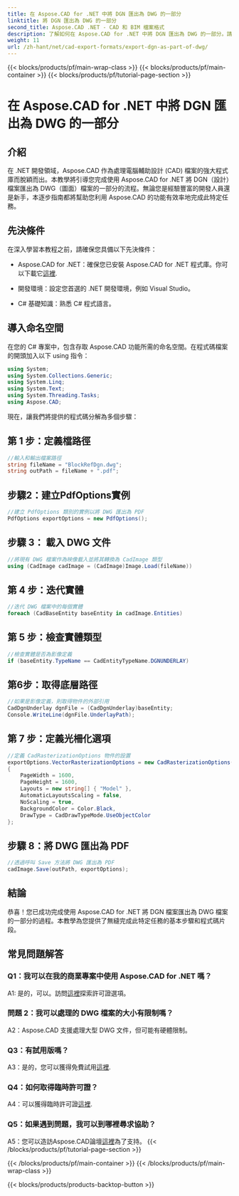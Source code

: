 ```yaml
---
title: 在 Aspose.CAD for .NET 中將 DGN 匯出為 DWG 的一部分
linktitle: 將 DGN 匯出為 DWG 的一部分
second_title: Aspose.CAD .NET - CAD 和 BIM 檔案格式
description: 了解如何在 Aspose.CAD for .NET 中將 DGN 匯出為 DWG 的一部分。請按照我們的逐步指南進行無縫整合。
weight: 11
url: /zh-hant/net/cad-export-formats/export-dgn-as-part-of-dwg/
---
```


{{< blocks/products/pf/main-wrap-class >}}
{{< blocks/products/pf/main-container >}}
{{< blocks/products/pf/tutorial-page-section >}}

# 在 Aspose.CAD for .NET 中將 DGN 匯出為 DWG 的一部分

## 介紹

在 .NET 開發領域，Aspose.CAD 作為處理電腦輔助設計 (CAD) 檔案的強大程式庫而脫穎而出。本教學將引導您完成使用 Aspose.CAD for .NET 將 DGN（設計）檔案匯出為 DWG（圖面）檔案的一部分的流程。無論您是經驗豐富的開發人員還是新手，本逐步指南都將幫助您利用 Aspose.CAD 的功能有效率地完成此特定任務。

## 先決條件

在深入學習本教程之前，請確保您具備以下先決條件：

-  Aspose.CAD for .NET：確保您已安裝 Aspose.CAD for .NET 程式庫。你可以下載它[這裡](https://releases.aspose.com/cad/net/).

- 開發環境：設定您首選的 .NET 開發環境，例如 Visual Studio。

- C# 基礎知識：熟悉 C# 程式語言。

## 導入命名空間

在您的 C# 專案中，包含存取 Aspose.CAD 功能所需的命名空間。在程式碼檔案的開頭加入以下 using 指令：

```csharp
using System;
using System.Collections.Generic;
using System.Linq;
using System.Text;
using System.Threading.Tasks;
using Aspose.CAD;
```

現在，讓我們將提供的程式碼分解為多個步驟：

## 第 1 步：定義檔路徑

```csharp
//輸入和輸出檔案路徑
string fileName = "BlockRefDgn.dwg";
string outPath = fileName + ".pdf";
```

## 步驟2：建立PdfOptions實例

```csharp
//建立 PdfOptions 類別的實例以將 DWG 匯出為 PDF
PdfOptions exportOptions = new PdfOptions();
```

## 步驟 3： 載入 DWG 文件

```csharp
//將現有 DWG 檔案作為映像載入並將其轉換為 CadImage 類型
using (CadImage cadImage = (CadImage)Image.Load(fileName))
```

## 第 4 步：迭代實體

```csharp
//迭代 DWG 檔案中的每個實體
foreach (CadBaseEntity baseEntity in cadImage.Entities)
```

## 第 5 步：檢查實體類型

```csharp
//檢查實體是否為影像定義
if (baseEntity.TypeName == CadEntityTypeName.DGNUNDERLAY)
```

## 第6步：取得底層路徑

```csharp
//如果是影像定義，則取得物件的外部引用
CadDgnUnderlay dgnFile = (CadDgnUnderlay)baseEntity;
Console.WriteLine(dgnFile.UnderlayPath);
```

## 第 7 步：定義光柵化選項

```csharp
//定義 CadRasterizationOptions 物件的設置
exportOptions.VectorRasterizationOptions = new CadRasterizationOptions()
{
    PageWidth = 1600,
    PageHeight = 1600,
    Layouts = new string[] { "Model" },
    AutomaticLayoutsScaling = false,
    NoScaling = true,
    BackgroundColor = Color.Black,
    DrawType = CadDrawTypeMode.UseObjectColor
};
```

## 步驟 8：將 DWG 匯出為 PDF

```csharp
//透過呼叫 Save 方法將 DWG 匯出為 PDF
cadImage.Save(outPath, exportOptions);
```

## 結論

恭喜！您已成功完成使用 Aspose.CAD for .NET 將 DGN 檔案匯出為 DWG 檔案的一部分的過程。本教學為您提供了無縫完成此特定任務的基本步驟和程式碼片段。

## 常見問題解答

### Q1：我可以在我的商業專案中使用 Aspose.CAD for .NET 嗎？
 A1: 是的，可以。訪問[這裡](https://purchase.aspose.com/buy)探索許可證選項。

### 問題 2：我可以處理的 DWG 檔案的大小有限制嗎？
A2：Aspose.CAD 支援處理大型 DWG 文件，但可能有硬體限制。

### Q3：有試用版嗎？
A3：是的，您可以獲得免費試用[這裡](https://releases.aspose.com/).

### Q4：如何取得臨時許可證？
 A4：可以獲得臨時許可證[這裡](https://purchase.aspose.com/temporary-license/).

### Q5：如果遇到問題，我可以到哪裡尋求協助？
 A5：您可以造訪Aspose.CAD論壇[這裡](https://forum.aspose.com/c/cad/19)為了支持。
{{< /blocks/products/pf/tutorial-page-section >}}

{{< /blocks/products/pf/main-container >}}
{{< /blocks/products/pf/main-wrap-class >}}

{{< blocks/products/products-backtop-button >}}
